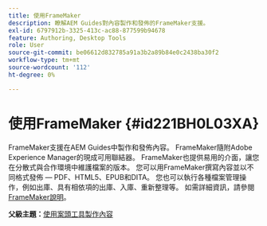 ```yaml
---
title: 使用FrameMaker
description: 瞭解AEM Guides對內容製作和發佈的FrameMaker支援。
exl-id: 6797912b-3325-413c-ac88-877599b94678
feature: Authoring, Desktop Tools
role: User
source-git-commit: be06612d832785a91a3b2a89b84e0c2438ba30f2
workflow-type: tm+mt
source-wordcount: '112'
ht-degree: 0%

---
```


# 使用FrameMaker {#id221BH0L03XA}

FrameMaker支援在AEM Guides中製作和發佈內容。 FrameMaker隨附Adobe Experience Manager的現成可用聯結器。 FrameMaker也提供易用的介面，讓您在分散式與合作環境中維護檔案的版本。 您可以用FrameMaker撰寫內容並以不同格式發佈 — PDF、HTML5、EPUB和DITA。 您也可以執行各種檔案管理操作，例如出庫、具有相依項的出庫、入庫、重新整理等。 如需詳細資訊，請參閱[FrameMaker說明](https://help.adobe.com/en_US/framemaker/using/index.html)。

**父級主題：**&#x200B;[&#x200B;使用案頭工具製作內容](author-desktop-tools.md)
